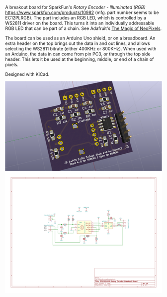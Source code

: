 A breakout board for SparkFun's *Rotary Encoder - Illuminated (RGB)*
https://www.sparkfun.com/products/10982 (mfg. part number seems to be EC12PLRGB). The part includes an RGB LED, which is controlled by a WS2811 driver on the board. This turns it into an individually addressable RGB LED that can be part of a chain. See Adafruit's [The Magic of NeoPixels](https://learn.adafruit.com/adafruit-neopixel-uberguide/the-magic-of-neopixels?view=all).

The board can be used as an Arduino Uno shield, or on a breadboard. An extra header on the top brings out the data in and out lines, and allows selecting the WS2811 bitrate (either 400KHz or 800KHz). When used with an Arduino, the data in can come from pin PC3, or through the top side header. This lets it be used at the beginning, middle, or end of a chain of pixels.

Designed with KiCad.

![Image of breakout board](kicad/images/RotaryEncoderBreakout.png)
![Image of schematic diagram](kicad/images/RotaryEncoderBreakout.sch.svg)
